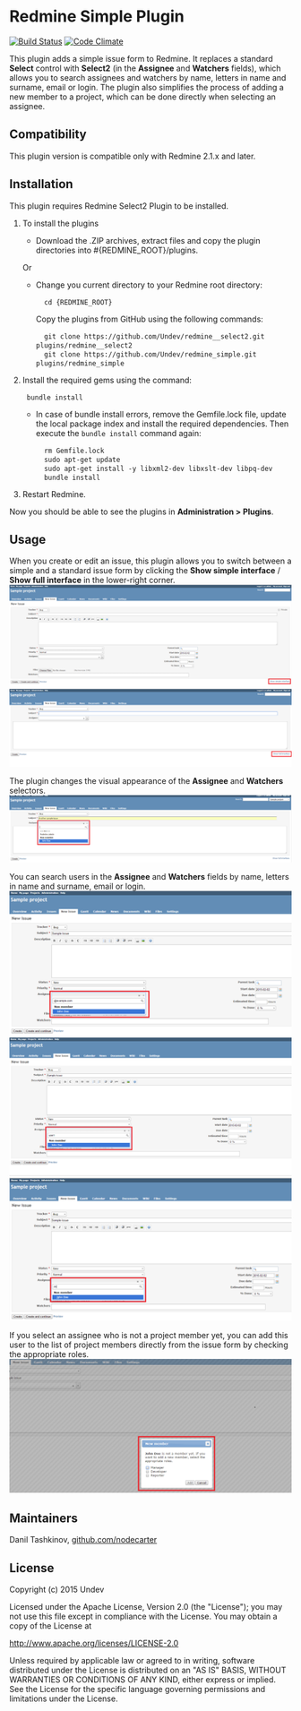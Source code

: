# Redmine Simple Plugin

[![Build Status](https://travis-ci.org/Undev/redmine_simple.png)](https://travis-ci.org/Undev/redmine_simple)
[![Code Climate](https://codeclimate.com/github/Undev/redmine_simple.png)](https://codeclimate.com/github/Undev/redmine_simple)

This plugin adds a simple issue form to Redmine. It replaces a standard **Select** control with **Select2** (in the **Assignee** and **Watchers** fields), which allows you to search assignees and watchers by name, letters in name and surname, email or login. The plugin also simplifies the process of adding a new member to a project, which can be done directly when selecting an assignee.

## Compatibility

This plugin version is compatible only with Redmine 2.1.x and later.

## Installation

This plugin requires Redmine Select2 Plugin to be installed. 

1. To install the plugins
    * Download the .ZIP archives, extract files and copy the plugin directories into #{REDMINE_ROOT}/plugins.
    
    Or

    * Change you current directory to your Redmine root directory:  

            cd {REDMINE_ROOT}
            
      Copy the plugins from GitHub using the following commands:
      
            git clone https://github.com/Undev/redmine__select2.git plugins/redmine__select2
            git clone https://github.com/Undev/redmine_simple.git plugins/redmine_simple
            
2. Install the required gems using the command:  

        bundle install  

    * In case of bundle install errors, remove the Gemfile.lock file, update the local package index and install the required dependencies. Then execute the `bundle install` command again:  

            rm Gemfile.lock
            sudo apt-get update
            sudo apt-get install -y libxml2-dev libxslt-dev libpq-dev
            bundle install

3. Restart Redmine.

Now you should be able to see the plugins in **Administration > Plugins**.

## Usage

When you create or edit an issue, this plugin allows you to switch between a simple and a standard issue form by clicking the **Show simple interface** / **Show full interface** in the lower-right corner.  
![standard form](simple_1.PNG)  
![simple form](simple_2.PNG)

The plugin changes the visual appearance of the **Assignee** and **Watchers** selectors.  
![selector](simple_3.PNG)

You can search users in the **Assignee** and **Watchers** fields by name, letters in name and surname, email or login.
![search](simple_5.PNG)
![search](simple_6.PNG)
![search](simple_7.PNG)

If you select an assignee who is not a project member yet, you can add this user to the list of project members directly from the issue form by checking the appropriate roles.  
![add new member](simple_4.PNG)

## Maintainers

Danil Tashkinov, [github.com/nodecarter](https://github.com/nodecarter)

## License

Copyright (c) 2015 Undev

Licensed under the Apache License, Version 2.0 (the "License");
you may not use this file except in compliance with the License.
You may obtain a copy of the License at

http://www.apache.org/licenses/LICENSE-2.0

Unless required by applicable law or agreed to in writing, software
distributed under the License is distributed on an "AS IS" BASIS,
WITHOUT WARRANTIES OR CONDITIONS OF ANY KIND, either express or implied.
See the License for the specific language governing permissions and
limitations under the License.